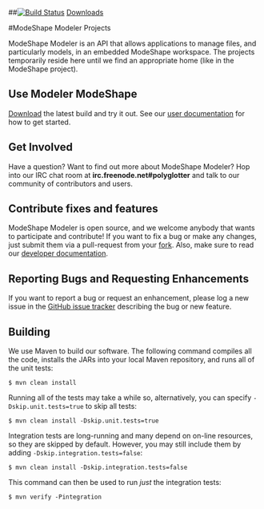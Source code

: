##[![Build Status](https://drone.io/github.com/Polyglotter/modeshape-modeler/status.png)](https://drone.io/github.com/Polyglotter/modeshape-modeler/latest) [Downloads](https://drone.io/github.com/Polyglotter/modeshape-modeler/files)

#ModeShape Modeler Projects

ModeShape Modeler is an API that allows applications to manage files, and particularly models, in an embedded ModeShape workspace. The projects temporarily reside here until we find an appropriate home (like in the ModeShape project).

## Use Modeler ModeShape

[Download](https://drone.io/github.com/Polyglotter/modeshape-modeler/files) the latest build and try it out.  See our [user documentation](https://github.com/Polyglotter/modeshape-modeler/wiki/User-Documentation) for how to get started.

## Get Involved

Have a question? Want to find out more about ModeShape Modeler?  Hop into our IRC chat room at **irc.freenode.net#polyglotter** and talk to our community of contributors and users.

## Contribute fixes and features

ModeShape Modeler is open source, and we welcome anybody that wants to participate and contribute! If you want to fix a bug or make any changes, just submit them via a pull-request from your [fork](https://github.com/Polyglotter/modeshape-modeler/fork). Also, make sure to read our [developer documentation](https://github.com/Polyglotter/modeshape-modeler/wiki/Developer-Documentation).
  
## Reporting Bugs and Requesting Enhancements

If you want to report a bug or request an enhancement, please log a new issue in the [GitHub issue tracker](https://github.com/Polyglotter/modeshape-modeler/issues/new) describing the bug or new feature.

## Building

We use Maven to build our software. The following command compiles all the code, installs the JARs into your local Maven repository, and runs all of the unit tests:

	$ mvn clean install

Running all of the tests may take a while so, alternatively, you can specify `-Dskip.unit.tests=true` to skip all tests:

    $ mvn clean install -Dskip.unit.tests=true
    
Integration tests are long-running and many depend on on-line resources, so they are skipped by default. However, you may still include them by adding `-Dskip.integration.tests=false`:

    $ mvn clean install -Dskip.integration.tests=false
	
This command can then be used to run *just* the integration tests:

	$ mvn verify -Pintegration
